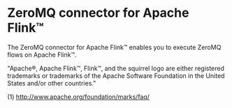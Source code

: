 # ZeroMQ connector for Apache Flink™

The ZeroMQ connector for Apache Flink™ enables you to execute ZeroMQ flows on Apache Flink™.

"Apache®, Apache Flink™, Flink™, and the squirrel logo are either registered trademarks or trademarks of the Apache Software Foundation in the United States and/or other countries."

(1) http://www.apache.org/foundation/marks/faq/
